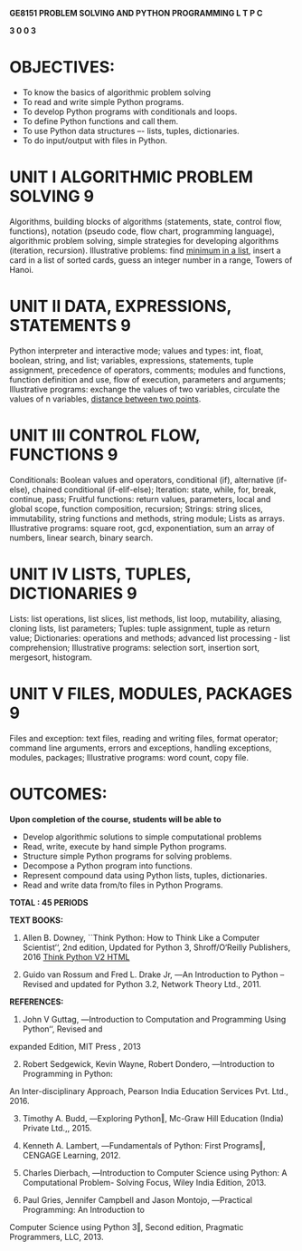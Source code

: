 **GE8151 PROBLEM SOLVING AND PYTHON PROGRAMMING L T P C**

**3 0 0 3**

# OBJECTIVES:

- To know the basics of algorithmic problem solving
- To read and write simple Python programs.
- To develop Python programs with conditionals and loops.
- To define Python functions and call them.
- To use Python data structures –- lists, tuples, dictionaries.
- To do input/output with files in Python.

# UNIT I ALGORITHMIC PROBLEM SOLVING 9

Algorithms, building blocks of algorithms (statements, state, control
flow, functions), notation (pseudo code, flow chart, programming
language), algorithmic problem solving, simple strategies for
developing algorithms (iteration, recursion). Illustrative problems:
find [minimum in a list](http://j.mp/matrixMultiplyCC), insert a card in a list of sorted cards, guess
an integer number in a range, Towers of Hanoi.

# UNIT II DATA, EXPRESSIONS, STATEMENTS 9

Python interpreter and interactive mode; values and types: int, float,
boolean, string, and list; variables, expressions, statements, tuple
assignment, precedence of operators, comments; modules and functions,
function definition and use, flow of execution, parameters and
arguments; Illustrative programs: exchange the values of two
variables, circulate the values of n variables, [distance between two
points](http://j.mp/twoPoints).

# UNIT III CONTROL FLOW, FUNCTIONS 9

Conditionals: Boolean values and operators, conditional (if),
alternative (if-else), chained conditional (if-elif-else); Iteration:
state, while, for, break, continue, pass; Fruitful functions: return
values, parameters, local and global scope, function composition,
recursion; Strings: string slices, immutability, string functions and
methods, string module; Lists as arrays. Illustrative programs: square
root, gcd, exponentiation, sum an array of numbers, linear search,
binary search.

# UNIT IV LISTS, TUPLES, DICTIONARIES 9

Lists: list operations, list slices, list methods, list loop,
mutability, aliasing, cloning lists, list parameters; Tuples: tuple
assignment, tuple as return value; Dictionaries: operations and
methods; advanced list processing - list comprehension; Illustrative
programs: selection sort, insertion sort, mergesort, histogram.

# UNIT V FILES, MODULES, PACKAGES 9

Files and exception: text files, reading and writing files, format
operator; command line arguments, errors and exceptions, handling
exceptions, modules, packages; Illustrative programs: word count, copy
file.

# OUTCOMES:

**Upon completion of the course, students will be able to**

- Develop algorithmic solutions to simple computational problems
- Read, write, execute by hand simple Python programs.
- Structure simple Python programs for solving problems.
- Decompose a Python program into functions.
- Represent compound data using Python lists, tuples, dictionaries.
- Read and write data from/to files in Python Programs.

**TOTAL : 45 PERIODS**

**TEXT BOOKS:**

1. Allen B. Downey, \`\`Think Python: How to Think Like a Computer
   Scientist‘‘, 2nd edition, Updated for Python 3, Shroff/O‘Reilly
   Publishers, 2016
   [Think Python V2 HTML](http://greenteapress.com/thinkpython2/html/index.html)

2. Guido van Rossum and Fred L. Drake Jr, ―An Introduction to Python –
   Revised and updated for Python 3.2, Network Theory Ltd., 2011.

**REFERENCES:**

1. John V Guttag, ―Introduction to Computation and Programming Using
   Python‘‘, Revised and

expanded Edition, MIT Press , 2013

2. Robert Sedgewick, Kevin Wayne, Robert Dondero, ―Introduction to
   Programming in Python:

An Inter-disciplinary Approach, Pearson India Education Services Pvt.
Ltd., 2016.

3. Timothy A. Budd, ―Exploring Python‖, Mc-Graw Hill Education (India)
   Private Ltd.,, 2015.

4. Kenneth A. Lambert, ―Fundamentals of Python: First Programs‖,
   CENGAGE Learning, 2012.

5. Charles Dierbach, ―Introduction to Computer Science using Python: A
   Computational Problem- Solving Focus, Wiley India Edition, 2013.

6. Paul Gries, Jennifer Campbell and Jason Montojo, ―Practical
   Programming: An Introduction to

Computer Science using Python 3‖, Second edition, Pragmatic
Programmers, LLC, 2013.
